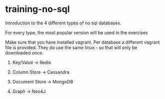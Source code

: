 # training-no-sql

Introduction to the 4 different types of no sql databases.

For every type, the most popular version will be used in the exercises

Make sure that you have installed vagrant. Per database a different vagrant file is provided.
They do use the same linux - so that will only be downloaded once.

1. Key/Value -> Redis

2. Column Store -> Cassandra

3. Document Store -> MongoDB

4. Graph -> Neo4J

